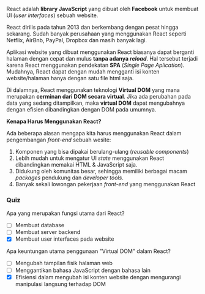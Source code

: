 React adalah **library JavaScript** yang dibuat oleh **Facebook** untuk membuat UI (_user interfaces_) sebuah website.

React dirilis pada tahun 2013 dan berkembang dengan pesat hingga sekarang. Sudah banyak perusahaan yang menggunakan React seperti Netflix, AirBnb, PayPal, Dropbox dan masih banyak lagi.

Aplikasi website yang dibuat menggunakan React biasanya dapat berganti halaman dengan cepat dan mulus **tanpa adanya _reload_**. Hal tersebut terjadi karena React menggunakan pendekatan **SPA** (_Single Page Aplication_). Mudahnya, React dapat dengan mudah mengganti isi konten website/halaman hanya dengan satu file html saja.

Di dalamnya, React menggunakan teknologi **Virtual DOM** yang mana merupakan **cerminan dari DOM secara virtual**. Jika ada perubahan pada data yang sedang ditampilkan, maka **virtual DOM** dapat mengubahnya dengan efisien dibandingkan dengan DOM pada umumnya.

**Kenapa Harus Menggunakan React?**

Ada beberapa alasan mengapa kita harus menggunakan React dalam pengembangan _front-end_ sebuah wesite:

1. Komponen yang bisa dipakai berulang-ulang (_reusable components_)
2. Lebih mudah untuk mengatur UI _state_ menggunakan React dibandingkan memakai HTML & JavaScript saja.
3. Didukung oleh komunitas besar, sehingga memiliki berbagai macam _packages_ pendukung dan _developer tools_.
4. Banyak sekali lowongan pekerjaan _front-end_ yang menggunakan React

### Quiz

Apa yang merupakan fungsi utama dari React?
- [ ] Membuat database
- [ ] Membuat server backend
- [x] Membuat user interfaces pada website

Apa keuntungan utama penggunaan "Virtual DOM" dalam React?
- [ ] Mengubah tampilan fisik halaman web
- [ ] Menggantikan bahasa JavaScript dengan bahasa lain
- [x] Efisiensi dalam mengubah isi konten website dengan mengurangi manipulasi langsung terhadap DOM